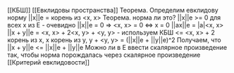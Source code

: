 [[КБШ]]
[[Евклидовы пространства]]
Теорема. Определим евклидову норму ||x||e = корень из <x, x>
Теорема. норма ли это?
||x||e >= 0 для всех x из E - очевидно
||x||e = 0 => <x, x> = 0 <=> x = 0
||ax||e = |a|<x, x>
||x + y||e = <x, x> + 2<x, y> + <y, y> - используем КБШ <= <x, x> + 2 корень из x, x корень из y, y + <y, y> = (||x||e + ||y||e)^2
Получаем, что
||x + y||e <= ||x||e + ||y||e
Можно ли в E ввести скалярное произведение так, чтобы норма порождалась через скалярное произведение
[[Критерий евклидовости]]
